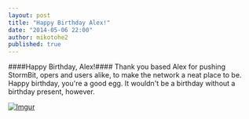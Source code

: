 ```yaml
---
layout: post
title: "Happy Birthday Alex!"
date: "2014-05-06 22:00"
author: mikotohe2
published: true
---
```


####Happy Birthday, Alex!####
Thank you based Alex for pushing StormBit, opers and users alike, to make the network a neat place to be. Happy birthday, you're a good egg. It wouldn't be a birthday without a birthday present, however.

[![Imgur](//i.imgur.com/boIKFUls.png)](//i.imgur.com/boIKFUl.png)
